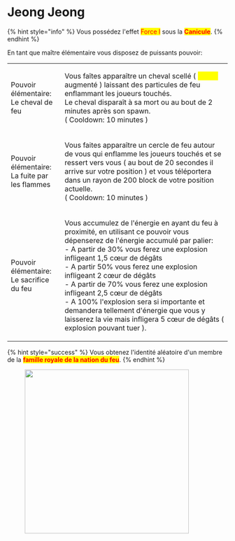 # Jeong Jeong

{% hint style="info" %}
Vous possédez l'effet <mark style="color:red;">Force I</mark> sous la <mark style="color:red;">**Canicule**</mark>.
{% endhint %}

En tant que maître élémentaire vous disposez de puissants pouvoir:

|                                                         |                                                                                                                                                                                                                                                                                                                                                                                                                                                                                                                                              |
| ------------------------------------------------------- | -------------------------------------------------------------------------------------------------------------------------------------------------------------------------------------------------------------------------------------------------------------------------------------------------------------------------------------------------------------------------------------------------------------------------------------------------------------------------------------------------------------------------------------------- |
| <p>Pouvoir élémentaire:<br>Le cheval de feu</p>         | <p>Vous faîtes apparaître un cheval scellé ( <mark style="color:yellow;">speed</mark> augmenté ) laissant des particules de feu enflammant les joueurs touchés.<br>Le cheval disparaît à sa mort ou au bout de 2 minutes après son spawn.<br>( Cooldown: 10 minutes )</p>                                                                                                                                                                                                                                                                    |
| <p>Pouvoir élémentaire:<br>La fuite par les flammes</p> | <p>Vous faites apparaître un cercle de feu autour de vous qui enflamme les joueurs touchés et se ressert vers vous ( au bout de 20 secondes il arrive sur votre position ) et vous téléportera dans un rayon de 200 block de votre position actuelle.<br>( Cooldown: 10 minutes )</p>                                                                                                                                                                                                                                                        |
| <p>Pouvoir élémentaire:<br>Le sacrifice du feu</p>      | <p>Vous accumulez de l'énergie en ayant du feu à proximité, en utilisant ce pouvoir vous dépenserez de l'énergie accumulé par palier:<br>- A partir de 30% vous ferez une explosion infligeant 1,5 cœur de dégâts<br>- A partir 50% vous ferez une explosion infligeant 2 cœur de dégâts<br>- A partir de 70% vous ferez une explosion infligeant 2,5 cœur de dégâts<br>- A 100% l'explosion sera si importante et demandera tellement d'énergie que vous y laisserez la vie mais infligera 5 cœur de dégâts ( explosion pouvant tuer ).</p> |

{% hint style="success" %}
Vous obtenez l'identité aléatoire d'un membre de la <mark style="color:red;">**famille royale de la nation du feu**</mark>.
{% endhint %}

<figure><img src="https://i.pinimg.com/originals/61/6a/87/616a876fab5ee1b1fd811cdba769ada5.png" alt="" width="375"><figcaption></figcaption></figure>
